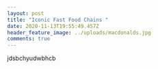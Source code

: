 ```yaml
---
layout: post
title: "Iconic Fast Food Chains "
date: 2020-11-13T19:55:49.457Z
header_feature_image: ../uploads/macdonalds.jpg
comments: true
---
```

jdsbchyudwbhcb